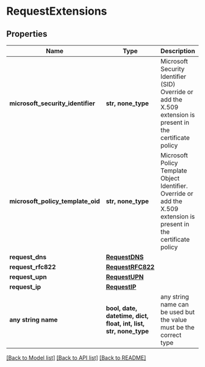 # RequestExtensions


## Properties
Name | Type | Description | Notes
------------ | ------------- | ------------- | -------------
**microsoft_security_identifier** | **str, none_type** | Microsoft Security Identifier (SID) Override or add the X.509 extension is present in the certificate policy  | [optional] 
**microsoft_policy_template_oid** | **str, none_type** | Microsoft Policy Template Object Identifier. Override or add the X.509 extension is present in the certificate policy  | [optional] 
**request_dns** | [**RequestDNS**](RequestDNS.md) |  | [optional] 
**request_rfc822** | [**RequestRFC822**](RequestRFC822.md) |  | [optional] 
**request_upn** | [**RequestUPN**](RequestUPN.md) |  | [optional] 
**request_ip** | [**RequestIP**](RequestIP.md) |  | [optional] 
**any string name** | **bool, date, datetime, dict, float, int, list, str, none_type** | any string name can be used but the value must be the correct type | [optional]

[[Back to Model list]](../README.md#documentation-for-models) [[Back to API list]](../README.md#documentation-for-api-endpoints) [[Back to README]](../README.md)


